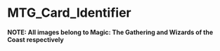 # MTG_Card_Identifier











**NOTE: All images belong to Magic: The Gathering and Wizards of the Coast respectively**
